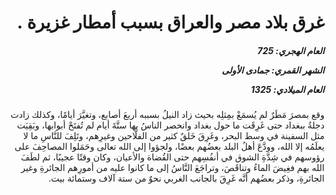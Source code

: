 <h1 dir="rtl">غرق بلاد مصر والعراق بسبب أمطار غزيرة .</h1>

<h5 dir="rtl">العام الهجري:  725

الشهر القمري: جمادى الأولى

العام الميلادي: 1325</h5>

<p dir="rtl">وقع بمصرَ مَطَرٌ لم يُسمَعْ بمِثلِه بحيث زاد النيلُ بسببه أربعَ أصابع، وتغيَّرَ أيامًا، وكذلك زادت دجلةُ ببغداد حتى غَرِقَت ما حول بغداد وانحصر الناسُ بها ستَّةَ أيام لم تُفتَحْ أبوابها، وبَقِيَت مثل السفينة في وسط البحر، وغَرِقَ خَلقٌ كثير من الفلَّاحين وغيرِهم، وتَلِفَ للنَّاسِ ما لا يعلَمُه إلا الله، وودَّعَ أهلُ البلد بعضُهم بعضًا، ولجؤوا إلى الله تعالى وحَمَلوا المصاحِفَ على رؤوسهم في شِدَّةِ الشوق في أنفُسِهم حتى القُضاة والأعيان، وكان وقتًا عجيبًا، ثم لطَفَ الله بهم فغِيضَ الماءُ وتناقَصَ، وتراجَعَ النَّاسُ إلى ما كانوا عليه من أمورِهم الجائرةِ وغير الجائرةِ، وذكر بعضُهم أنَّه غَرِقَ بالجانب الغربي نحوٌ من ستة آلاف وستمائة بيت.</p></br>
